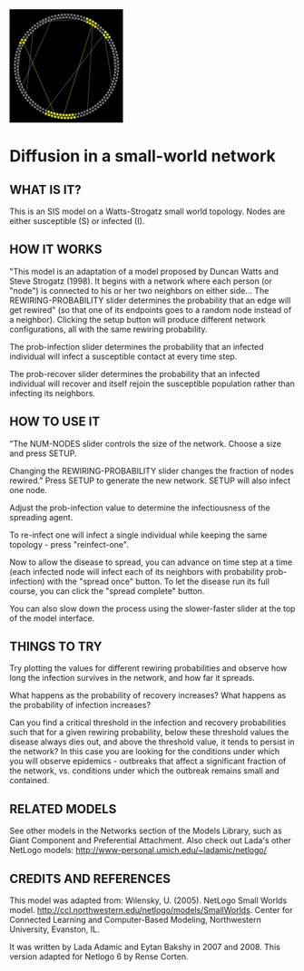 <img src="screenshot-small-world.PNG" height="200"  >


# Diffusion in a small-world network

## WHAT IS IT?

This is an SIS model on a Watts-Strogatz small world topology. Nodes are either susceptible (S) or infected (I).

## HOW IT WORKS

"This model is an adaptation of a model proposed by Duncan Watts and Steve Strogatz (1998). It begins with a network where each person (or "node") is connected to his or her two neighbors on either side... The REWIRING-PROBABILITY slider determines the probability that an edge will get rewired" (so that one of its endpoints goes to a random node instead of a neighbor).  Clicking the setup button will produce different network configurations, all with the same rewiring probability.

The prob-infection slider determines the probability that an infected individual will infect a susceptible contact at every time step.

The prob-recover slider determines the probability that an infected individual will recover and itself rejoin the susceptible population rather than infecting its neighbors.

## HOW TO USE IT

"The NUM-NODES slider controls the size of the network.  Choose a size and press SETUP.

Changing the REWIRING-PROBABILITY slider changes the fraction of nodes rewired." Press SETUP to generate the new network. SETUP will also infect one node.

Adjust the prob-infection value to determine the infectiousness of the spreading agent.

To re-infect one will infect a single individual while keeping the same topology - press "reinfect-one".

Now to allow the disease to spread, you can advance on time step at a time (each infected node will infect each of its neighbors with probability prob-infection) with the "spread once" button. To let the disease run its full course, you can click the "spread complete" button.

You can also slow down the process using the slower-faster slider at the top of the model interface.

## THINGS TO TRY

Try plotting the values for different rewiring probabilities and observe how long the infection survives in the network, and how far it spreads.

What happens as the probability of recovery increases?
What happens as the probability of infection increases?

Can you find a critical threshold in the infection and recovery probabilities such that for a given rewiring probability, below these threshold values the disease always dies out, and above the threshold value, it tends to persist in the network? In this case you are looking for the conditions under which you will observe epidemics - outbreaks that affect a significant fraction of the network, vs. conditions under which the outbreak remains small and contained.

## RELATED MODELS

See other models in the Networks section of the Models Library, such as Giant Component and Preferential Attachment. Also check out Lada's other NetLogo models:
http://www-personal.umich.edu/~ladamic/netlogo/

## CREDITS AND REFERENCES

This model was adapted from: Wilensky, U. (2005).  NetLogo Small Worlds model.  http://ccl.northwestern.edu/netlogo/models/SmallWorlds.  Center for Connected Learning and Computer-Based Modeling, Northwestern University, Evanston, IL.

It was written by Lada Adamic and Eytan Bakshy in 2007 and 2008. This version adapted for Netlogo 6 by Rense Corten.